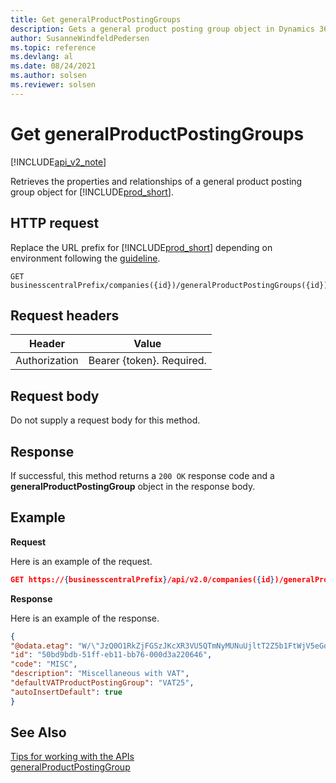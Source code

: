 ```yaml
---
title: Get generalProductPostingGroups
description: Gets a general product posting group object in Dynamics 365 Business Central.
author: SusanneWindfeldPedersen
ms.topic: reference
ms.devlang: al
ms.date: 08/24/2021
ms.author: solsen
ms.reviewer: solsen
---
```


<!-- NOTE: This article is an auto-generated stub from the metadata file. -->
<!-- The sections marked with an EDIT_IS_REQUIRED require manual editing. -->
# Get generalProductPostingGroups

[!INCLUDE[api_v2_note](../../../includes/api_v2_note.md)]

Retrieves the properties and relationships of a general product posting group object for [!INCLUDE[prod_short](../../../includes/prod_short.md)].

## HTTP request

Replace the URL prefix for [!INCLUDE[prod_short](../../../includes/prod_short.md)] depending on environment following the [guideline](../../v2.0/endpoints-apis-for-dynamics.md).
<!-- START>EDIT_IS_REQUIRED. There URL for accessing the endpoint might be different -->
```
GET businesscentralPrefix/companies({id})/generalProductPostingGroups({id})
```
<!-- END>EDIT_IS_REQUIRED -->
## Request headers

|Header|Value|
|------|-----|
|Authorization  |Bearer {token}. Required. |

## Request body

Do not supply a request body for this method.

## Response

If successful, this method returns a ```200 OK``` response code and a **generalProductPostingGroup** object in the response body.

## Example

**Request**

Here is an example of the request.

```json
GET https://{businesscentralPrefix}/api/v2.0/companies({id})/generalProductPostingGroups({id})
```

**Response**

Here is an example of the response.

```json
{
"@odata.etag": "W/\"JzQ0O1RkZjFGSzJKcXR3VU5QTmNyMUNuUjltT2Z5b1FtWjV5eGdndHNKcXN5bFE9MTswMDsn\"",
"id": "50bd9bdb-51ff-eb11-bb76-000d3a220646",
"code": "MISC",
"description": "Miscellaneous with VAT",
"defaultVATProductPostingGroup": "VAT25",
"autoInsertDefault": true
}
```

## See Also

[Tips for working with the APIs](/dynamics365/business-central/dev-itpro/developer/devenv-connect-apps-tips)  
[generalProductPostingGroup](../resources/dynamics_generalProductPostingGroup.md)  
